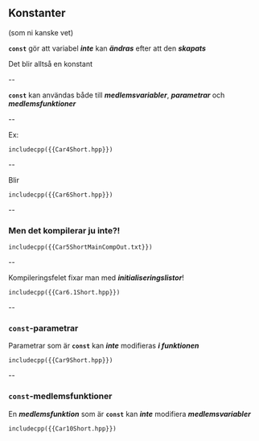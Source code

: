 ## Konstanter

(som ni kanske vet)

**`const`** gör att variabel ***inte*** kan ***ändras*** efter att den ***skapats***
<!-- .element: class="fragment" -->

Det blir alltså en konstant
<!-- .element: class="fragment" -->

--

**`const`** kan användas både till ***medlemsvariabler***, ***parametrar*** och ***medlemsfunktioner*** 

--

Ex:

```cpp[4]
includecpp({{Car4Short.hpp}})
```

--

Blir

```cpp[4]
includecpp({{Car6Short.hpp}})
```

--

### Men det kompilerar ju inte?!

```bash[2-4 | 9-12]
includecpp({{Car5ShortMainCompOut.txt}})

```
<!-- .element: class="r-stretch" -->

--

Kompileringsfelet fixar man med ***initialiseringslistor***!

```cpp[8]
includecpp({{Car6.1Short.hpp}})
```
<!-- .element: class="fragment" -->

--

### `const`-parametrar

Parametrar som är **`const`** kan ***inte*** modifieras ***i funktionen***

```cpp[8]
includecpp({{Car9Short.hpp}})
```
<!-- .element: class="fragment" -->

--

### `const`-medlemsfunktioner

En ***medlemsfunktion*** som är **`const`** kan ***inte*** modifiera ***medlemsvariabler***

```cpp[8]
includecpp({{Car10Short.hpp}})
```
<!-- .element: class="fragment" -->